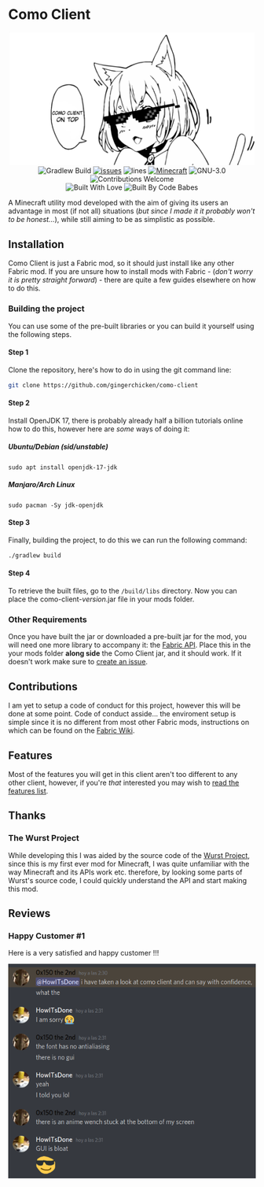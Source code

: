 # Como Client
<div align="center">
    <img src="src/main/resources/assets/como-client/textures/misc/watermark.png" width="500px"/>
    <br>
    <img src="https://github.com/gingerchicken/como-client/actions/workflows/build.yml/badge.svg" alt="Gradlew Build"/>
    <a href="https://github.com/gingerchicken/como-client/issues/"><img src="https://img.shields.io/github/issues/gingerchicken/como-client.svg" alt="issues"></a>
    <img src="https://img.shields.io/tokei/lines/github/gingerchicken/como-client.svg" alt="lines">
    <a href="https://minecraft.net/"><img src="https://img.shields.io/badge/MC-1.18.1-brightgreen.svg" alt="Minecraft"/></a>
    <img src="https://img.shields.io/badge/license-GPL--3.0-green.svg" alt="GNU-3.0">
    <img src="https://img.shields.io/badge/contributions-welcome-brightgreen.svg?style=flat" alt="Contributions Welcome">
    <br>
    <img src="https://forthebadge.com/images/badges/built-with-love.svg" alt="Built With Love">
    <img src="https://forthebadge.com/images/badges/built-by-codebabes.svg" alt="Built By Code Babes">
</div>

A Minecraft utility mod developed with the aim of giving its users an advantage in most (if not all) situations (*but since I made it it probably won't to be honest...*), while still aiming to be as simplistic as possible.

## Installation
Como Client is just a Fabric mod, so it should just install like any other Fabric mod. If you are unsure how to install mods with Fabric - (*don't worry it is pretty straight forward*) - there are quite a few guides elsewhere on how to do this.

### Building the project
You can use some of the pre-built libraries or you can build it yourself using the following steps.

#### Step 1
Clone the repository, here's how to do in using the git command line:
```bash
git clone https://github.com/gingerchicken/como-client
```

#### Step 2
Install OpenJDK 17, there is probably already half a billion tutorials online how to do this, however here are *some* ways of doing it:

##### Ubuntu/Debian (sid/unstable)
`
sudo apt install openjdk-17-jdk
`

##### Manjaro/Arch Linux
`
sudo pacman -Sy jdk-openjdk
`

#### Step 3
Finally, building the project, to do this we can run the following command:
```bash
./gradlew build
```

#### Step 4
To retrieve the built files, go to the `/build/libs` directory. Now you can place the como-client-*version*.jar file in your mods folder.

### Other Requirements
Once you have built the jar or downloaded a pre-built jar for the mod, you will need one more library to accompany it: the [Fabric API](https://www.curseforge.com/minecraft/mc-mods/fabric-api). Place this in the your mods folder **along side** the Como Client jar, and it should work. If it doesn't work make sure to [create an issue](https://github.com/gingerchicken/como-client/issues).

## Contributions
I am yet to setup a code of conduct for this project, however this will be done at some point. Code of conduct asside... the enviroment setup is simple since it is no different from most other Fabric mods, instructions on which can be found on the [Fabric Wiki](https://fabricmc.net/wiki/tutorial:setup).

## Features
Most of the features you will get in this client aren't too different to any other client, however, if you're *that* interested you may wish to [read the features list](/FEATURES.md).

## Thanks
### The Wurst Project
While developing this I was aided by the source code of the [Wurst Project](https://github.com/Wurst-Imperium/Wurst7), since this is my first ever mod for Minecraft, I was quite unfamiliar with the way Minecraft and its APIs work etc. therefore, by looking some parts of Wurst's source code, I could quickly understand the API and start making this mod.

## Reviews
### Happy Customer #1
Here is a very satisfied and happy customer !!!
<p align="center">
    <img src="src/main/resources/assets/como-client/review.png"/>
</p>
